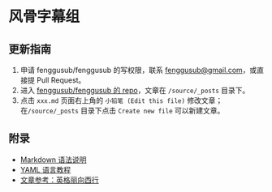 # 风骨字幕组

## 更新指南

1. 申请 fenggusub/fenggusub 的写权限，联系 fenggusub@gmail.com，或直接提 Pull Request。
1. 进入 [fenggusub/fenggusub 的 repo](https://github.com/fenggusub/fenggusub)，文章在 `/source/_posts` 目录下。
1. 点击 `xxx.md` 页面右上角的 `小铅笔 (Edit this file)` 修改文章；在`/source/_posts` 目录下点击 `Create new file` 可以新建文章。

## 附录

- [Markdown 语法说明](http://wowubuntu.com/markdown/)
- [YAML 语言教程](http://www.ruanyifeng.com/blog/2016/07/yaml.html)
- [文章参考：英格丽向西行](https://raw.githubusercontent.com/fenggusub/fenggusub/master/source/_posts/ingrid-goes-west-2017.md)
